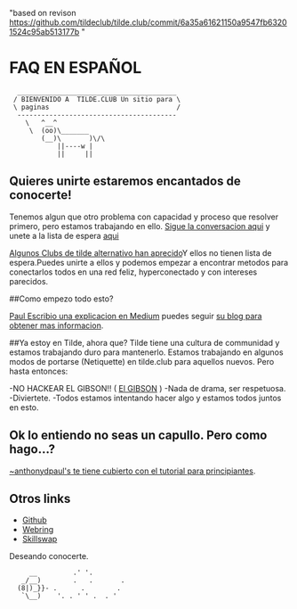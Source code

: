 "based on revison https://github.com/tildeclub/tilde.club/commit/6a35a61621150a9547fb63201524c95ab513177b " 
# FAQ EN ESPAÑOL

      ________________________________________
     / BIENVENIDO A  TILDE.CLUB Un sitio para \
     \ paginas                                /
      ----------------------------------------
        \   ^__^
         \  (oo)\_______
            (__)\       )\/\
                ||----w |
                ||     ||

## Quieres unirte estaremos encantados de conocerte!

Tenemos algun que otro problema con capacidad y proceso que resolver primero, pero estamos trabajando en ello. [Sigue la conversacion aqui](https://github.com/tildeclub/tilde.club/issues/18) y unete a la lista de espera [aqui](http://goo.gl/forms/gRMRT1YBU4)

[Algunos Clubs de tilde alternativo han aprecido](http://tilde.club/%7Epfhawkins/othertildes.html)Y ellos no tienen lista de espera.Puedes unirte a ellos y podemos empezar a encontrar metodos para conectarlos todos en una red feliz, hyperconectado y con intereses parecidos.


##Como empezo todo esto?

[Paul Escribio una explicacion en Medium](https://medium.com/message/tilde-club-i-had-a-couple-drinks-and-woke-up-with-1-000-nerds-a8904f0a2ebf) puedes seguir 
[su blog para obtener mas informacion](http://tilde.club/~ford/).

##Ya estoy en Tilde, ahora que?
Tilde tiene una cultura de communidad y estamos trabajando duro para mantenerlo. Estamos trabajando en algunos modos de portarse (Netiquette) en tilde.club para aquellos nuevos. 
Pero hasta entonces: 

-NO HACKEAR EL GIBSON!! ( [El GIBSON](http://www.urbandictionary.com/define.php?term=Hack+the+Gibson) ) 
-Nada de drama, ser respetuosa.
-Diviertete. 
-Todos estamos intentando hacer algo y estamos todos  juntos en esto.


## Ok lo entiendo no seas un capullo. Pero como hago...?

[~anthonydpaul's te tiene cubierto con el tutorial para principiantes](http://tilde.club/~anthonydpaul/primer.html).

## Otros links
- [Github](https://github.com/tildeclub/tilde.club)
- [Webring](http://tilde.club/~harper/link.html?action=join) 
- [Skillswap](http://goo.gl/forms/LT2bDgtmwH)

Deseando conocerte.

 
 
         __         .' '.
       _/__)        .   .       .
      (8|)_}}- .      .        .
       `\__)    '. . ' ' .  . '

